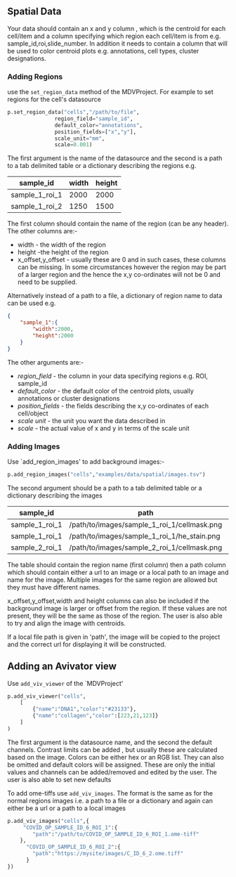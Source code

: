 
## Spatial Data
Your data should contain an x and y column , which is the centroid for each cell/item and a column specifying which region each cell/item is from e.g. sample_id,roi,slide_number. In addition it needs to contain a column that will be used to color centroid plots e.g. annotations, cell types, cluster designations.

### Adding Regions
use the `set_region_data` method of the MDVProject. For example to set regions for the cell's datasource
 ```python
p.set_region_data("cells","/path/to/file",
                region_field="sample_id",
                default_color="annotations",
                position_fields=["x","y"],
                scale_unit="mm",
                scale=0.001)
```
The first argument is the name of the datasource and the second is a path to a tab delimited table or a dictionary describing the regions e.g.

|sample_id|width|height|
|---------|-----|------|
|sample_1_roi_1|2000|2000|
|sample_1_roi_2|1250|1500|

The first column should contain the name of the region (can be any header). The other columns are:-
* width - the width of the region 
* height -the height of the region
* x_offset,y_offset - usually these are 0 and in such cases, these columns can be missing. In some circumstances however the region may be part of a larger region and the hence the x,y co-ordinates will not be 0 and need to be supplied.

Alternatively instead of a path to a file, a dictionary of region name to data can be used e.g.
```json
{
    "sample_1":{
        "width":2000,
        "height":2000
    }
}
```
The other arguments are:-

* *region_field* - the column in your data specifying regions e.g. ROI, sample_id
* *default_color* - the default color of the  centroid plots, usually annotations or cluster designations
* *position_fields* - the fields describing the x,y co-ordinates of each cell/object
* *scale unit* - the unit you want the data described in
* *scale* - the actual value of x and y in terms of the scale unit


### Adding Images

Use `add_region_images' to add background images:-
```python
p.add_region_images("cells","examples/data/spatial/images.tsv")
```
The second argument should be a path to a tab delimited table or a dictionary describing the images

|sample_id|path|name|
|---------|-----|------|
|sample_1_roi_1|/path/to/images/sample_1_roi_1/cellmask.png|cellmask|
|sample_1_roi_1|/path/to/images/sample_1_roi_1/he_stain.png|HE|
|sample_2_roi_1|/path/to/images/sample_2_roi_1/cellmask.png|cellmask|

The table should contain the region name (first column) then a path column which should contain either a url to an image or a local path to an image and name for the image. Multiple images for the same region are allowed but they must have different names.

x_offset,y_offset,width and height columns can also be included if the background image is larger or offset from the region. If these values are not present, they will be the same as those of the region. The user is also able to try and align the image with centroids.

If a local file path is given in 'path', the image will be copied to the project and the correct url for displaying it will be constructed.

## Adding an Avivator view

Use `add_viv_viewer` of the `MDVProject'

```python
p.add_viv_viewer("cells",
    [
        {"name":"DNA1","color":"#23133"},
        {"name":"collagen","color":[223,21,123]}
    ]
)
```

The first argument is the datasource name, and the second the default channels. Contrast limits can be added , but usually these are calculated based on the image. Colors can be either hex or an RGB list. They can also be omitted and default colors will be assigned. These are only the initial values and channels can be added/removed and edited by the user. The user is also able to set new defaults


To add ome-tiffs use `add_viv_images`. The format is the same as for the normal regions images i.e. a path to a file or a dictionary and again can either be a url or a path to a local images

```python
p.add_viv_images("cells",{
     "COVID_OP_SAMPLE_ID_6_ROI_1":{
        "path":"/path/to/COVID_OP_SAMPLE_ID_6_ROI_1.ome-tiff"
    },
      "COVID_OP_SAMPLE_ID_6_ROI_2":{
        "path":"https://mysite/images/C_ID_6_2.ome.tiff"
      }
})
```



